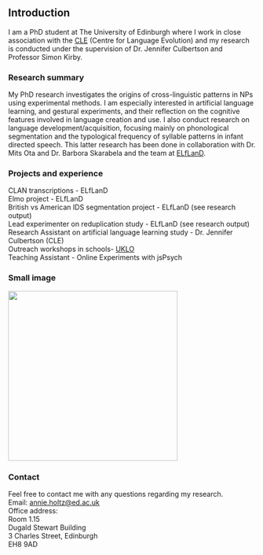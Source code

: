 ## Introduction

I am a PhD student at The University of Edinburgh where I work in close association with the [CLE](http://www.lel.ed.ac.uk/cle/) (Centre for Language Evolution) and my research is conducted under the supervision of Dr. Jennifer Culbertson and Professor Simon Kirby.



### Research summary

My PhD research investigates the origins of cross-linguistic patterns in NPs using experimental methods. I am especially interested in artificial language learning, and gestural experiments, and their reflection on the cognitive features involved in language creation and use. I also conduct research on language development/acquisition, focusing mainly on phonological segmentation and the typological frequency of syllable patterns in infant directed speech. This latter research has been done in collaboration with Dr. Mits Ota and Dr. Barbora Skarabela and the team at [ELfLanD](https://www.elfland.ppls.ed.ac.uk/).

### Projects and experience

CLAN transcriptions - ELfLanD  
Elmo project - ELfLanD  
British vs American IDS segmentation project - ELfLanD (see research output)   
Lead experimenter on reduplication study - ELfLanD (see research output)  
Research Assistant on artificial language learning study - Dr. Jennifer Culbertson (CLE)  
Outreach workshops in schools- [UKLO](https://www.uklo.org/)  
Teaching Assistant - Online Experiments with jsPsych

### Small image

<img src="https://annieholtz.github.io/annieholtz/images/annie.png" width="345">

### Contact
Feel free to contact me with any questions regarding my research.  
Email: annie.holtz@ed.ac.uk  
Office address:  
Room 1.15  
Dugald Stewart Building  
3 Charles Street, Edinburgh  
EH8 9AD  
